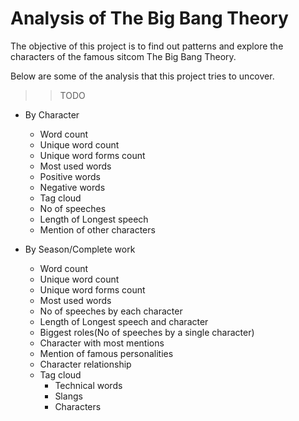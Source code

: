 # Analysis of The Big Bang Theory

The objective of this project is to find out patterns and explore the characters of the famous sitcom The Big Bang Theory.

Below are some of the analysis that this project tries to uncover.
>> TODO

+ By Character
    - Word count
    - Unique word count
    - Unique word forms count
    - Most used words
    - Positive words
    - Negative words
    - Tag cloud
    - No of speeches
    - Length of Longest speech
    - Mention of other characters

+ By Season/Complete work
    - Word count
    - Unique word count
    - Unique word forms count
    - Most used words
    - No of speeches by each character
    - Length of Longest speech and character
    - Biggest roles(No of speeches by a single character)
    - Character with most mentions
    - Mention of famous personalities
    - Character relationship
    - Tag cloud
        * Technical words
        * Slangs
        * Characters
